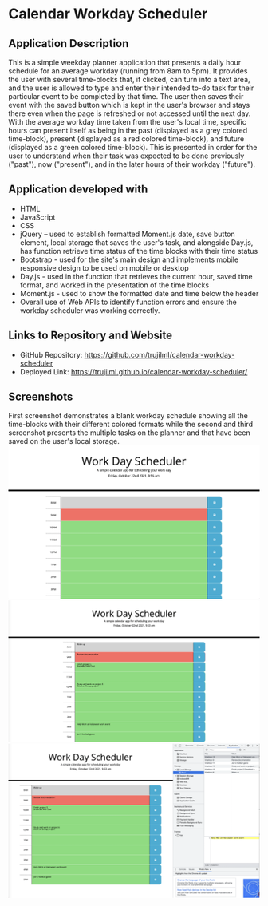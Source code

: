 # Calendar Workday Scheduler

## Application Description
This is a simple weekday planner application that presents a daily hour schedule for an average workday (running from 8am to 5pm). It provides the user with several time-blocks that, if clicked, can turn into a text area, and the user is allowed to type and enter their intended to-do task for their particular event to be completed by that time. The user then saves their event with the saved button which is kept in the user's browser and stays there even when the page is refreshed or not accessed until the next day. With the average workday time taken from the user's local time, specific hours can present itself as being in the past (displayed as a grey colored time-block), present (displayed as a red colored time-block), and future (displayed as a green colored time-block). This is presented in order for the user to understand when their task was expected to be done previously ("past"), now ("present"), and in the later hours of their workday ("future").

## Application developed with
* HTML
* JavaScript
* CSS
* jQuery – used to establish formatted Moment.js date, save button element, local storage that saves the user's task, and alongside Day.js, has function retrieve time status of the time blocks with their time status
* Bootstrap - used for the site's main design and implements mobile responsive design to be used on mobile or desktop
* Day.js - used in the function that retrieves the current hour, saved time format, and worked in the presentation of the time blocks 
* Moment.js - used to show the formatted date and time below the header
* Overall use of Web APIs to identify function errors and ensure the workday scheduler was working correctly.

## Links to Repository and Website
* GitHub Repository: https://github.com/trujilml/calendar-workday-scheduler 
* Deployed Link: https://trujilml.github.io/calendar-workday-scheduler/ 

## Screenshots
First screenshot demonstrates a blank workday schedule showing all the time-blocks with their different colored formats while the second and third screenshot presents the multiple tasks on the planner and that have been saved on the user's local storage.
![Screenshot 1](./Develop/screenshots/calendar-workday-scheduler1.png) 
![Screenshot 2](./Develop/screenshots/calendar-workday-scheduler2.png) 
![Screenshot 3](./Develop/screenshots/calendar-workday-scheduler3.png) 